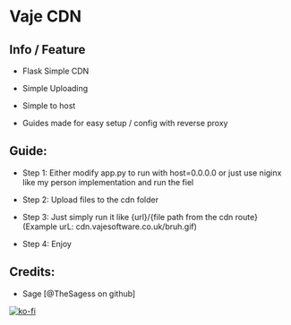 # Vaje CDN

## Info / Feature
- Flask Simple CDN

- Simple Uploading

- Simple to host

- Guides made for easy setup / config with reverse proxy

## Guide:
- Step 1: Either modify app.py to run with host=0.0.0.0 or just use niginx like my person implementation and run the fiel

- Step 2: Upload files to the cdn folder

- Step 3: Just simply run it like {url}/{file path from the cdn route} (Example urL: cdn.vajesoftware.co.uk/bruh.gif)

- Step 4: Enjoy


## Credits:

- Sage [@TheSagess on github]

[![ko-fi](https://ko-fi.com/img/githubbutton_sm.svg)](https://ko-fi.com/G2G2145GJR)
